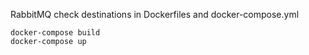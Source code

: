 RabbitMQ
check destinations in Dockerfiles and docker-compose.yml
```
docker-compose build
docker-compose up

